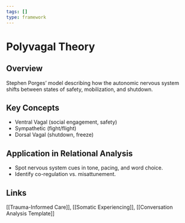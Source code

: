 ```yaml
---
tags: []
type: framework
---
```


<!-- @format -->

# Polyvagal Theory

## Overview

Stephen Porges’ model describing how the autonomic nervous system shifts between states of safety, mobilization, and shutdown.

## Key Concepts

- Ventral Vagal (social engagement, safety)
- Sympathetic (fight/flight)
- Dorsal Vagal (shutdown, freeze)

## Application in Relational Analysis

- Spot nervous system cues in tone, pacing, and word choice.
- Identify co-regulation vs. misattunement.

## Links

[[Trauma-Informed Care]], [[Somatic Experiencing]], [[Conversation Analysis Template]]
